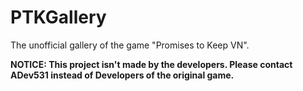 # PTKGallery
The unofficial gallery of the game "Promises to Keep VN".

**NOTICE: This project isn't made by the developers. Please contact ADev531 instead of Developers of the original game.**
